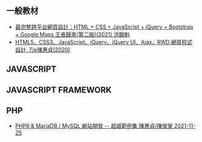 

## 一般教材
- [最完整跨平台網頁設計：HTML + CSS + JavaScript + jQuery + Bootstrap + Google Maps 王者歸來(第二版)(2021) 洪錦魁](https://www.tenlong.com.tw/products/9789860776331)
- [HTML5、CSS3、JavaScript、jQuery、jQuery UI、Ajax、RWD 網頁程式設計, 7/e陳惠貞(2020)](https://www.tenlong.com.tw/products/9789865026295)


## JAVASCRIPT 
## JAVASCRIPT FRAMEWORK

## PHP
- [PHP8 & MariaDB / MySQL 網站開發 -- 超威範例集 陳惠貞/陳俊榮 2021-11-25](https://www.tenlong.com.tw/products/9786263240179)
